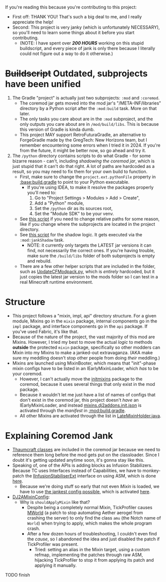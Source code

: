 If you're reading this because you're contributing to this project:
- First off: THANK YOU! That's such a big deal to me, and I really appreciate the help!
- Second: This project is very janky (which is unfortunately NECESSARY), so you'll need to learn some things about it before you start contributing.
  - (NOTE: I have spent over ***200 HOURS*** working on this stupid buildscript, and every piece of jank is only there because I literally could not figure out a way to do it otherwise.)

# ~~Buildscript~~ Outdated, subprojects have been unified
1. The Gradle "project" is actually just two subprojects: `:mod` and `:coremod`.
   - The coremod jar gets moved into the mod jar's "/META-INF/libraries" directory by a Python script after the `:mod:build` task. More on that later.
   - The only tasks you care about are in the `:mod` subproject, and the only outputs you care about are in `/mod/build/libs`. This is because this version of Gradle is kinda dumb.
   - This project MAY support RetroFuturaGradle, an alternative to ForgeGradle made by the GregTech: New Horizons team, but I remember encountering some errors when I tried it in 2024.  If you're from the future, it might be better now, so go ahead and try it.
2. The `/python` directory contains scripts to do what Gradle - for some bizarre reason - can't, including *shadowing the coremod jar*, which is just stupid that it can't do that right.
   A lot of paths are hardcoded as a result, so you may need to fix them for your own build to function.
    - First, make sure to change the `project.ext.pythonFile` property in [:base:build.gradle](./build.gradle) to point to your Python executable. 
        - If you're using IDEA, to make it resolve the packages properly you'll need to:
          1. Go to "Project Settings > Modules > Add > Create",
          2. Add a "Python" module,
          3. Set the `/python` dir as its sources root,
          4. Set the "Module SDK" to be your venv.
    - See [this script](./python/DJ2A_CommonBuildLogic.py) if you need to change relative paths for some reason, like if you change where the subprojects are located in the project directory.
    - See [this script](/python/ModOutput_ShadowCoreMod.py) for the shadow logic. It gets executed via the `:mod:jankShadow` task.
      - NOTE: it currently only targets the LATEST jar versions it can find, not necessarily the correct ones.  If you're having trouble, make sure the `/build/libs` folder of both subprojects is empty and rebuild.
    - There are a few other helper scripts that are included in the folder, such as [UpdateCFModpack.py](python/UpdateCFModpack.py), which is _entirely_ hardcoded, but it just copies the latest jar version to the mods folder so I can test in a real Minecraft runtime environment.

# Structure
- This project follows a "mixin, impl, api" directory structure.  For a given module, Mixins go in the `mixin` package, internal components go in the `impl` package, and interface components go in the `api` package.  If you've used Fabric, it's like that.
- Because of the nature of the project, the vast majority of this mod are Mixins.  However, I tried my best to move the actual _logic_ to methods **outside** the protected `mixin` package, specifically so other modders can Mixin into my Mixins to make a janked-out extravaganza. (AKA make sure my meddling doesn't stop other people from doing _their_ meddling.)
- Mixins are launched using MixinBooter, which means that "init"-phase mixin configs have to be listed in an IEarlyMixinLoader, which _has_ to be your coremod.
    - However, I can't actually move the [initmixins](mod/src/main/java/btpos/dj2addons/initmixins) package to the coremod, because it uses several things that only exist in the mod package.
    - Because it wouldn't let me just have a list of names of configs that don't exist in the coremod jar, this project doesn't _have_ an IEarlyMixinLoader, and instead [mixins.dj2addons.init.json](mod/src/main/resources/mixins.dj2addons.init.json) is activated through the _manifest_ in [:mod:build.gradle](mod/build.gradle).
    - All other Mixins are activated through the list in [LateMixinHolder.java](mod/src/main/java/btpos/dj2addons/LateMixinHolder.java).

# Explaining Coremod Jank
- [Thaumcraft classes](coremod/src/main/java/thaumcraft) are included in the coremod jar because we need to reference them long before the mod gets put on the classloader.  Since I doubt it's getting updated anytime soon, it's gonna stay like this.
- Speaking of, one of the APIs is adding blocks as Infusion Stabilizers. Because TC uses Interfaces instead of Capabilities, we have to monkey-patch the [IInfusionStabiliserExt](coremod/src/main/java/thaumcraft/api/crafting/IInfusionStabiliserExt.java) interface on using ASM, which is done [here](coremod/src/main/java/btpos/dj2addons/asm/api/thaumcraft/infusionstabilizers/InfusionStabilizerClassTransformer.java).
  - Because we're doing stuff so early that not even _Mixin_ is loaded, we have to use [the jankest config possible](coremod/src/main/java/btpos/dj2addons/asm/api/thaumcraft/infusionstabilizers/JankConfig.java), which is activated [here](coremod/src/main/java/btpos/dj2addons/core/DJ2APreStartHook.java).
- [DJ2AMixinConfig](coremod/src/main/java/btpos/dj2addons/core/DJ2AMixinConfig.java):
  - Why is `shouldApplyMixin` like that? 
    - Despite being a completely normal Mixin, TickProfiler causes [MWorld](mod/src/main/java/btpos/dj2addons/initmixins/patches/minecraft/MWorld.java) (a patch to stop automating Aether aerogel from crashing the server) to only find the class `amu` (the Notch name of `World`) when trying to apply, which makes the whole program crash.
    - After a few dozen hours of troubleshooting, I couldn't even find the _cause_, so I abandoned the idea and just disabled the patch if TickProfiler was present.
      - Tried: setting an alias in the Mixin target, using a custom refmap, implementing the patches through raw ASM, hijacking TickProfiler to stop it from applying its patch and applying it manually.

TODO finish